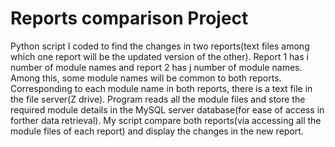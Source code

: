 # Reports comparison Project
Python script I coded to find the changes in two reports(text files among which one report will be the updated version of the other).
Report 1 has i number of module names and report 2 has j number of module names. Among this, some module names will be common to both reports.
Corresponding to each module name in both reports, there is a text file in the file server(Z drive).
Program reads all the module files and store the required module details in the MySQL server database(for ease of access in forther data retrieval).
My script compare both reports(via accessing all the module files of each report) and display the changes in the new report.
